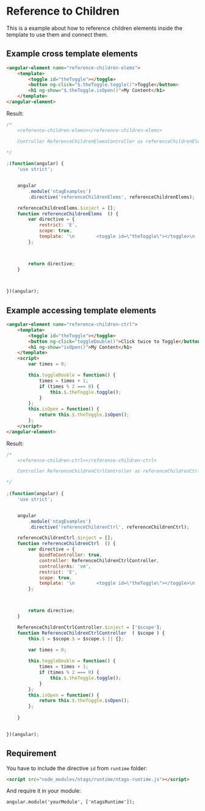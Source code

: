 Reference to Children
======================

This is a example about how to reference children elements inside the template to use them and connect them.


Example cross template elements
-------------------------------

```html
<angular-element name="reference-children-elems">
    <template>
        <toggle id="theToggle"></toggle>
        <button ng-click="$.theToggle.toggle()">Toggle</button>
        <h1 ng-show="$.theToggle.isOpen()">My Content</h1>
    </template>
</angular-element>
```

Result:

```javascript
/*
	<reference-children-elems></reference-children-elems>

	Controller ReferenceChildrenElemsController as referenceChildrenElems

*/
 
;(function(angular) {
	'use strict';


	angular
		.module('ntagExamples')
		.directive('referenceChildrenElems', referenceChildrenElems);

	referenceChildrenElems.$inject = [];
	function referenceChildrenElems  () {
		var directive = {
			restrict: 'E',
			scope: true,
			template: '\n        <toggle id=\"theToggle\"></toggle>\n        <button ng-click=\"$.theToggle.toggle()\">Toggle</button>\n        <h1 ng-show=\"$.theToggle.isOpen()\">My Content</h1>\n    ',
		};



		return directive;
	}


 
})(angular);
```


Example accessing template elements
-----------------------------------

```html
<angular-element name="reference-children-ctrl">
    <template>
        <toggle id="theToggle"></toggle>
        <button ng-click="toggleDouble()">Click twice to Toggle</button>
        <h1 ng-show="isOpen()">My Content</h1>
    </template>
    <script>
        var times = 0;

        this.toggleDouble = function() {
            times = times + 1;
            if (times % 2 === 0) {
                this.$.theToggle.toggle();
            }
        };
        this.isOpen = function() {
            return this.$.theToggle.isOpen();
        };
    </script>
</angular-element>
```

Result:

```javascript
/*
	<reference-children-ctrl></reference-children-ctrl>

	Controller ReferenceChildrenCtrlController as referenceChildrenCtrl

*/
 
;(function(angular) {
	'use strict';


	angular
		.module('ntagExamples')
		.directive('referenceChildrenCtrl', referenceChildrenCtrl);

	referenceChildrenCtrl.$inject = [];
	function referenceChildrenCtrl  () {
		var directive = {
			bindToController: true,
			controller: ReferenceChildrenCtrlController,
			controllerAs: 'vm',
			restrict: 'E',
			scope: true,
			template: '\n        <toggle id=\"theToggle\"></toggle>\n        <button ng-click=\"toggleDouble()\">Click twice to Toggle</button>\n        <h1 ng-show=\"isOpen()\">My Content</h1>\n    ',
		};



		return directive;
	}

	ReferenceChildrenCtrlController.$inject = ['$scope'];
	function ReferenceChildrenCtrlController  ( $scope ) {
		this.$ = $scope.$ = $scope.$ || {};
		
        var times = 0;

        this.toggleDouble = function() {
            times = times + 1;
            if (times % 2 === 0) {
                this.$.theToggle.toggle();
            }
        };
        this.isOpen = function() {
            return this.$.theToggle.isOpen();
        };
    
	}

 
})(angular);
```


Requirement
-----------

You have to include the directive `id` from `runtime` folder:

```html
<script src="node_modules/ntags/runtime/ntags-runtime.js"></script>
```

And require it in your module:

```javscript
angular.module('yourModule', ['ntagsRuntime']);
```
